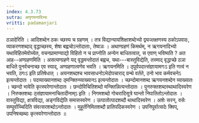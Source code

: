 ```yaml
---
index: 4.3.73
sutra: अणृगयनादिभ्यः
vritti: padamanjari
---
```


 ठञादेरिति । आदिशब्देन ठकः च्छस्य च ग्रहणम् । तत्र विद्यान्यायशिक्षाशब्देभ्यो द्व्यज्लक्षणस्य ठकोऽपवादः, व्याकरणशब्दाद् वृद्धाच्छस्य, शेषा बह्वचोऽन्तोदाताः, तेष्वञः । अथाण्ग्रहणं किमर्थम्, न ऋगयनादिभ्यो यथाविहितमेवोच्येत, वचनप्रामाण्याद्यो विहितो न च प्राप्नोति अन्येन बाधितत्वात्, स एवाण् भविष्यति ? अत आह--अण्ग्रहणमिति । असत्यण्ग्रहणे यद् वृद्धमन्तोदातं बह्वच, यथा---बास्तुविद्येति, तस्माद् वृद्धाच्छे ठञा बाधिते पुनर्वचनाच्छ एव स्याद्, अण्ग्रहणात्वणेव भवति । ऋगयनमिति । ठ्पूर्वपदात्संज्ञायामगःऽ इति णत्वं न भवति, ठगःऽ इति प्रतिषेधात् । अयनशब्दश्च भावसाधनोऽभेदोपचाराद् ग्रन्थे वर्तते, ठनो भाव कर्मवचनेऽ इत्यन्तोदातः । पदव्याख्यानशब्दः ठ्मन्क्तिन्व्याख्यानऽ इत्यन्तोदातः । च्छन्दोमानशब्द ऋगयनशब्देन व्याख्यातः । च्छन्दो भावेति कृत्स्वरेणान्तोदातः । छन्दोविचितिशब्दो मन्क्तिन्नित्यन्तोदातः । पुनरुक्तशब्दस्थाथादिस्वरेण । निरुक्तशब्दः ठ्संज्ञायामनाचितादीनाम्ऽ इति । निगमशब्दो गोचरादिसूत्रे घान्तो निपातितोऽन्तोदातः । वास्तुविद्या, क्षत्रविद्या, अङ्गविद्येति समासस्वरेण । उत्पातोत्पादशब्दौ थाथादिस्वरेण । अशेः सरन्, वसेः सम्पूर्वाच्चिदिति संवत्सरशब्दोऽन्तोदातः । मुहूर्तनिमितशब्दौ प्रातिपदिकस्वरेण । उपनिपूर्वात्सदेः क्विप्, उपनिषच्छब्दः कृत्स्वरेणान्तोदातः ॥
